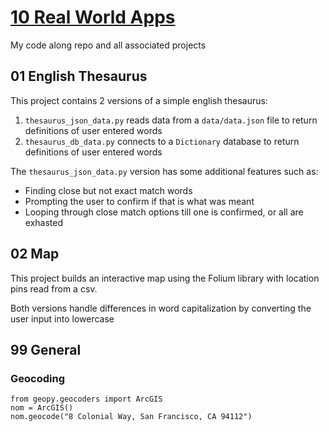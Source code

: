 # [10 Real World Apps](https://www.udemy.com/course/the-python-mega-course/)
My code along repo and all associated projects

## 01 English Thesaurus
This project contains 2 versions of a simple english thesaurus:
1. `thesaurus_json_data.py` reads data from a `data/data.json` file to return definitions of user entered words
2. `thesaurus_db_data.py` connects to a `Dictionary` database to return definitions of user entered words

The `thesaurus_json_data.py` version has some additional features such as:
- Finding close but not exact match words
- Prompting the user to confirm if that is what was meant
- Looping through close match options till one is confirmed, or all are exhasted

## 02 Map
This project builds an interactive map using the Folium library with location pins read from a csv.

Both versions handle differences in word capitalization by converting the user input into lowercase

## 99 General

### Geocoding
```
from geopy.geocoders import ArcGIS
nom = ArcGIS()
nom.geocode("8 Colonial Way, San Francisco, CA 94112")
```
